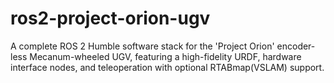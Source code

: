 # ros2-project-orion-ugv
A complete ROS 2 Humble software stack for the 'Project Orion' encoder-less Mecanum-wheeled UGV, featuring a high-fidelity URDF, hardware interface nodes, and teleoperation with optional RTABmap(VSLAM) support.
